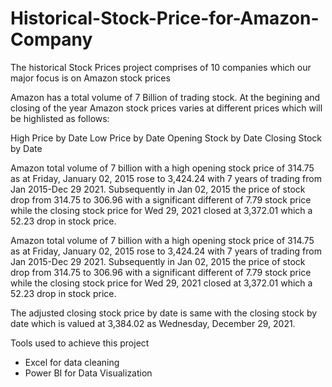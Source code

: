 # Historical-Stock-Price-for-Amazon-Company
The historical Stock Prices project comprises of 10 companies which our major focus is on Amazon stock prices 

Amazon has a total volume of 7 Billion of trading stock. At the begining and closing of the year Amazon stock prices varies at different prices which will be highlisted as follows:

High Price by Date
Low Price by Date
Opening Stock by Date
Closing Stock by Date

Amazon total volume of 7 billion with a high opening stock price of 314.75 as at Friday, January 02, 2015 rose to 3,424.24 with 7 years of trading from Jan 2015-Dec 29 2021. Subsequently in Jan 02, 2015 the price of stock drop from 314.75 to 306.96 with a significant different of 7.79 stock price while the closing stock price for Wed 29, 2021 closed at 3,372.01 which a 52.23 drop in stock price.

Amazon total volume of 7 billion with a high opening stock price of 314.75 as at Friday, January 02, 2015 rose to 3,424.24 with 7 years of trading from Jan 2015-Dec 29 2021. Subsequently in Jan 02, 2015 the price of stock drop from 314.75 to 306.96 with a significant different of 7.79 stock price while the closing stock price for Wed 29, 2021 closed at 3,372.01 which a 52.23 drop in stock price.

The adjusted closing stock price by date is same with the closing stock by date which is valued at 3,384.02 as Wednesday, December 29, 2021.

Tools used to achieve this project
- Excel for data cleaning
- Power BI for Data Visualization

  

